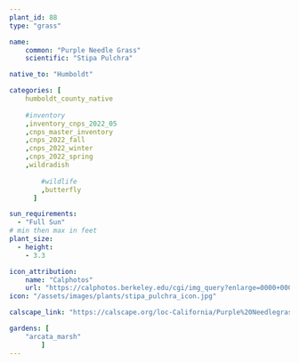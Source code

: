 ```yaml
---
plant_id: 88
type: "grass"

name: 
    common: "Purple Needle Grass"  
    scientific: "Stipa Pulchra" 

native_to: "Humboldt"

categories: [
    humboldt_county_native
        
    #inventory 
    ,inventory_cnps_2022_05
    ,cnps_master_inventory
    ,cnps_2022_fall
    ,cnps_2022_winter
    ,cnps_2022_spring
    ,wildradish
        
        #wildlife
        ,butterfly
      ]

sun_requirements:
  - "Full Sun"
# min then max in feet
plant_size:
  - height: 
    - 3.3

icon_attribution: 
    name: "Calphotos"
    url: "https://calphotos.berkeley.edu/cgi/img_query?enlarge=0000+0000+0506+0008" 
icon: "/assets/images/plants/stipa_pulchra_icon.jpg"

calscape_link: "https://calscape.org/loc-California/Purple%20Needlegrass%20(Stipa%20pulchra)"

gardens: [ 
    "arcata_marsh"
        ]
---
```



